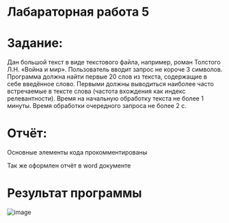 # Лабараторная работа 5
# Задание: 
Дан большой текст в виде текстового файла, например, роман Толстого Л.Н. «Война и мир».
Пользователь вводит запрос не короче 3 символов. Программа должна найти первые 20 слов из текста, содержащие в себе введённое слово. Первыми должны выводиться наиболее часто встречаемые в тексте слова (частота вхождения как индекс релевантности).
Время на начальную обработку текста не более 1 минуты. Время обработки очередного запроса не более 2 с.

# Отчёт:
Основные элементы кода прокомментированы

Так же оформлен отчёт в word документе
# Результат программы
![image](https://github.com/VenatRen/lab5/assets/44971036/9e5678cc-b641-4b4f-b230-f94bb57d7db9)
